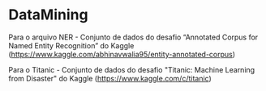 # DataMining
Para o arquivo NER - Conjunto de dados do desafio “Annotated Corpus for Named Entity Recognition”
do Kaggle (https://www.kaggle.com/abhinavwalia95/entity-annotated-corpus)

Para o Titanic - Conjunto de dados do desafio "Titanic: Machine Learning from Disaster" do Kaggle (https://www.kaggle.com/c/titanic) 
